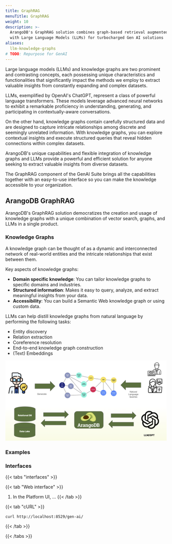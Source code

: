 ```yaml
---
title: GraphRAG
menuTitle: GraphRAG
weight: 10
description: >-
  ArangoDB's GraphRAG solution combines graph-based retrieval augmented generation
  with Large Language Models (LLMs) for turbocharged Gen AI solutions
aliases:
  llm-knowledge-graphs
# TODO: Repurpose for GenAI
---
```

Large language models (LLMs) and knowledge graphs are two prominent and
contrasting concepts, each possessing unique characteristics and functionalities
that significantly impact the methods we employ to extract valuable insights from
constantly expanding and complex datasets.

LLMs, exemplified by OpenAI's ChatGPT, represent a class of powerful language
transformers. These models leverage advanced neural networks to exhibit a
remarkable proficiency in understanding, generating, and participating in
contextually-aware conversations.

On the other hand, knowledge graphs contain carefully structured data and are
designed to capture intricate relationships among discrete and seemingly
unrelated information. With knowledge graphs, you can explore contextual
insights and execute structured queries that reveal hidden connections within
complex datasets. 

ArangoDB's unique capabilities and flexible integration of knowledge graphs and
LLMs provide a powerful and efficient solution for anyone seeking to extract
valuable insights from diverse datasets.

The GraphRAG component of the GenAI Suite brings all the capabilities
together with an easy-to-use interface so you can make the knowledge accessible
to your organization.

## ArangoDB GraphRAG

ArangoDB's GraphRAG solution democratizes the creation and usage of knowledge
graphs with a unique combination of vector search, graphs, and LLMs in a
single product.

### Knowledge Graphs

A knowledge graph can be thought of as a dynamic and interconnected network of
real-world entities and the intricate relationships that exist between them.

Key aspects of knowledge graphs:
- **Domain specific knowledge**: You can tailor knowledge graphs to specific
  domains and industries.
- **Structured information**: Makes it easy to query, analyze, and extract
  meaningful insights from your data.
- **Accessibility**: You can build a Semantic Web knowledge graph or using
  custom data.

LLMs can help distill knowledge graphs from natural language by performing
the following tasks:
- Entity discovery
- Relation extraction
- Coreference resolution
- End-to-end knowledge graph construction
- (Text) Embeddings

![ArangoDB Knowledge Graphs and LLMs](../../../images/ArangoDB-knowledge-graphs-meets-llms.png)

### Examples

### Interfaces

{{< tabs "interfaces" >}}

{{< tab "Web interface" >}}
1. In the Platform UI, ...
{{< /tab >}}

{{< tab "cURL" >}}
```
curl http://localhost:8529/gen-ai/
```
{{< /tab >}}

{{< /tabs >}}
